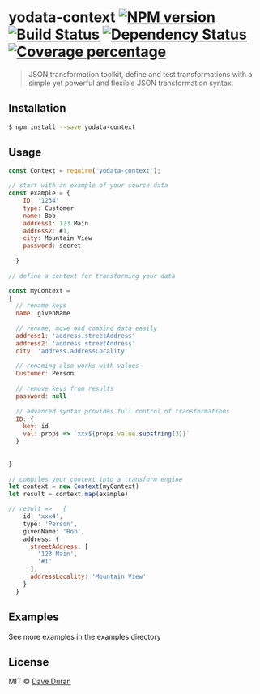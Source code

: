 # yodata-context [![NPM version][npm-image]][npm-url] [![Build Status][travis-image]][travis-url] [![Dependency Status][daviddm-image]][daviddm-url] [![Coverage percentage][coveralls-image]][coveralls-url]
> JSON transformation toolkit, define and test transformations with a simple yet powerful and flexible JSON transformation syntax.

## Installation

```sh
$ npm install --save yodata-context
```

## Usage

```js
const Context = require('yodata-context');

// start with an example of your source data
const example = {
    ID: '1234'
    type: Customer
    name: Bob
    address1: 123 Main
    address2: #1,
    city: Mountain View
    password: secret
    
  }
 
// define a context for transforming your data

const myContext = 
{
  // rename keys 
  name: givenName
  
  // rename, move and combine data easily
  address1: 'address.streetAddress'
  address2: 'address.streetAddress'
  city: 'address.addressLocality'
  
  // renaming also works with values
  Customer: Person
  
  // remove keys from results
  password: null
  
  // advanced syntax provides full control of transformations
  ID: {
    key: id
    val: props => `xxx${props.value.substring(3)}`
  }
 
  
}                
                   
// compiles your context into a transform engine
let context = new Context(myContext)
let result = context.map(example)

// result =>   {
    id: 'xxx4',
    type: 'Person',
    givenName: 'Bob',
    address: {
      streetAddress: [
        '123 Main',
        '#1'
      ],
      addressLocality: 'Mountain View'
    }
  }


```

## Examples
See more examples in the examples directory

## License

MIT © [Dave Duran]()


[npm-image]: https://badge.fury.io/js/yodata-context.svg
[npm-url]: https://npmjs.org/package/yodata-context
[travis-image]: https://travis-ci.org/Yodata/yodata-context.svg?branch=master
[travis-url]: https://travis-ci.org/Yodata/yodata-context
[daviddm-image]: https://david-dm.org/Yodata/yodata-context.svg?theme=shields.io
[daviddm-url]: https://david-dm.org/Yodata/yodata-context
[coveralls-image]: https://coveralls.io/repos/Yodata/yodata-context/badge.svg
[coveralls-url]: https://coveralls.io/r/Yodata/yodata-context
